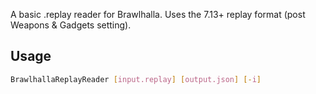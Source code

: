 A basic .replay reader for Brawlhalla.
Uses the 7.13+ replay format (post Weapons & Gadgets setting).

## Usage
```sh
BrawlhallaReplayReader [input.replay] [output.json] [-i]
```